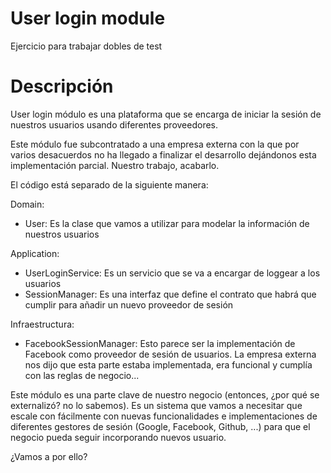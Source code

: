 # User login module

Ejercicio para trabajar dobles de test

# Descripción

User login módulo es una plataforma que se encarga de iniciar la sesión de nuestros usuarios
usando diferentes proveedores.

Este módulo fue subcontratado a una empresa externa con la que por varios desacuerdos no ha llegado a finalizar
el desarrollo dejándonos esta implementación parcial. Nuestro trabajo, acabarlo.

El código está separado de la siguiente manera:

Domain:
- User: Es la clase que vamos a utilizar para modelar la información de nuestros usuarios

Application:
- UserLoginService: Es un servicio que se va a encargar de loggear a los usuarios
- SessionManager: Es una interfaz que define el contrato que habrá que cumplir para añadir un nuevo proveedor de sesión

Infraestructura:
- FacebookSessionManager: Esto parece ser la implementación de Facebook como proveedor de sesión de usuarios. La
  empresa externa nos dijo que esta parte estaba implementada, era funcional y cumplía con las reglas de negocio...

Este módulo es una parte clave de nuestro negocio (entonces, ¿por qué se externalizó? no lo sabemos). Es un sistema
que vamos a necesitar que escale con fácilmente con nuevas funcionalidades e implementaciones de diferentes gestores
de sesión (Google, Facebook, Github, ...) para que el negocio pueda seguir incorporando nuevos usuario.

¿Vamos a por ello?
